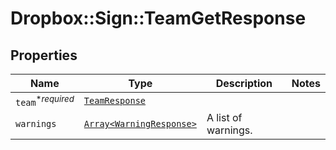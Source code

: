 # Dropbox::Sign::TeamGetResponse



## Properties

| Name | Type | Description | Notes |
| ---- | ---- | ----------- | ----- |
| `team`<sup>*_required_</sup> | [```TeamResponse```](TeamResponse.md) |    |  |
| `warnings` | [```Array<WarningResponse>```](WarningResponse.md) |  A list of warnings.  |  |

